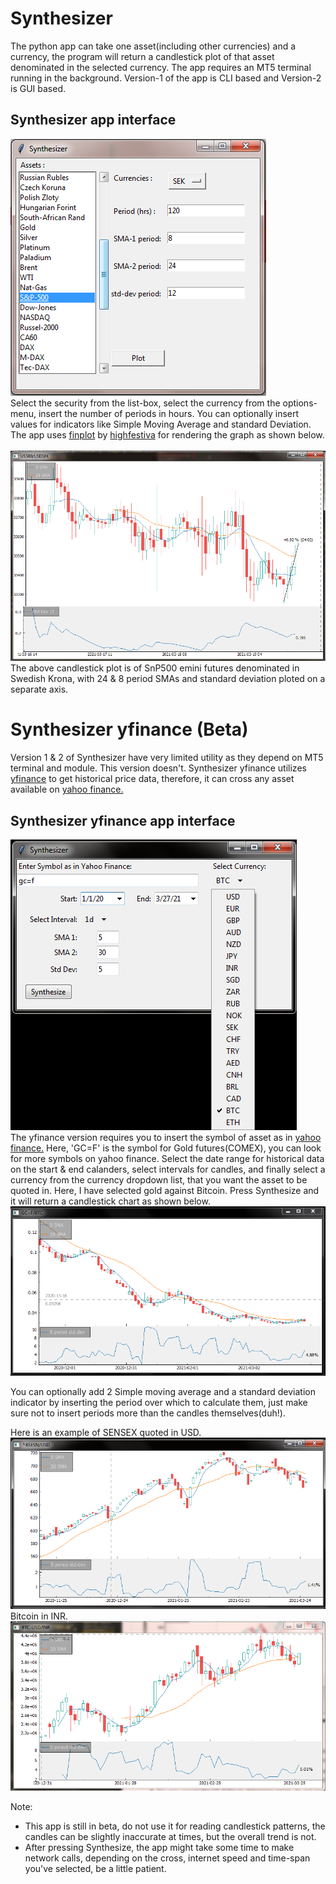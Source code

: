 # Synthesizer
The python app can take one asset(including other currencies) and a currency, the program will return a candlestick
plot of that asset denominated in the selected currency. The app requires an MT5 terminal running in the background.
Version-1 of the app is CLI based and Version-2 is GUI based.

## Synthesizer app interface
<img src='snippets/Interface.PNG'>
<br>
Select the security from the list-box, select the currency from the options-menu, insert the number of periods in hours.
You can optionally insert values for indicators like Simple Moving Average and standard Deviation.
<br>
The app uses <a href='https://github.com/highfestiva/finplot.git'>finplot</a> by <a href='https://github.com/highfestiva'>highfestiva</a>
for rendering the graph as shown below.
<br>
<br>
<img src='snippets/SnP 500 SEK.PNG'>
<br>
The above candlestick plot is of SnP500 emini futures denominated in Swedish Krona, with 24 & 8 period SMAs and standard deviation ploted
on a separate axis.

# Synthesizer yfinance (Beta)
Version 1 & 2 of Synthesizer have very limited utility as they depend on MT5 terminal and module. This version doesn't.
Synthesizer yfinance utilizes <a href='https://github.com/ranaroussi/yfinance.git'>yfinance</a> to get historical price data,
therefore, it can cross any asset available on <a href='https://finance.yahoo.com'>yahoo finance.</a>
<br>

## Synthesizer yfinance app interface
<img src='snippets/Synthesizer y-finance layout.png'>
<br>
The yfinance version requires you to insert the symbol of asset as in <a href='https://finance.yahoo.com'>yahoo finance.</a>
Here, 'GC=F' is the symbol for Gold futures(COMEX), you can look for more symbols on yahoo finance. Select the date range for 
historical data on the start & end calanders, select intervals for candles, and finally select a currency from the currency
dropdown list, that you want the asset to be quoted in. Here, I have selected gold against Bitcoin. Press Synthesize and it
will return a candlestick chart as shown below.
<img src='snippets/gold-BTC synth.PNG'>

You can optionally add 2 Simple moving average and a standard deviation indicator by inserting the period over which to calculate them,
just make sure not to insert periods more than the candles themselves(duh!).

Here is an example of SENSEX quoted in USD.
<img src='snippets/Sensex-USD.PNG'>
<br>
Bitcoin in INR.
<img src='snippets/BTCINR.png'>

Note:
  - This app is still in beta, do not use it for reading candlestick patterns, the candles can be slightly inaccurate at times, but the overall trend is not.
  - After pressing Synthesize, the app might take some time to make network calls, depending on the cross, internet speed and time-span you've selected, be a little patient.
